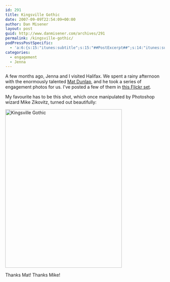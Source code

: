 ```yaml
---
id: 291
title: Kingsville Gothic
date: 2007-09-09T22:54:09+00:00
author: Dan Misener
layout: post
guid: http://www.danmisener.com/archives/291
permalink: /kingsville-gothic/
podPressPostSpecific:
  - 'a:6:{s:15:"itunes:subtitle";s:15:"##PostExcerpt##";s:14:"itunes:summary";s:15:"##PostExcerpt##";s:15:"itunes:keywords";s:17:"##WordPressCats##";s:13:"itunes:author";s:10:"##Global##";s:15:"itunes:explicit";s:2:"No";s:12:"itunes:block";s:2:"No";}'
categories:
  - engagement
  - Jenna
---
```

A few months ago, Jenna and I visited Halifax. We spent a rainy afternoon with the enormously talented [Mat Dunlap](http://justfriends.ca/mat/), and he took a series of engagement photos for us. I&#8217;ve posted a few of them in [this Flickr set](http://flickr.com/photos/danmisener/sets/72157601884100734).

My favourite has to be this shot, which once manipulated by Photoshop wizard Mike Zikovitz, turned out beautifully:

[<img src="http://farm2.static.flickr.com/1092/1332937333_87032240a4.jpg" alt="Kingsville Gothic" border="0" height="500" width="368" />](http://www.flickr.com/photos/danmisener/1332937333/ "Photo Sharing")

Thanks Mat! Thanks Mike!